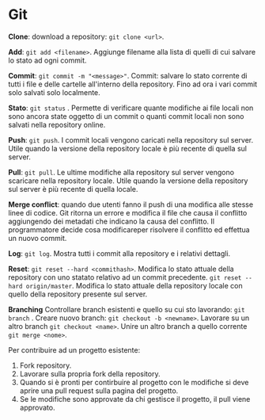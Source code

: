 # Git

**Clone**: download a repository: `git clone <url>`.

**Add**: `git add <filename>`.
Aggiunge filename alla lista di quelli di cui salvare lo stato ad ogni commit.

**Commit**: `git commit -m "<message>"`.
Commit: salvare lo stato corrente di tutti i file e delle cartelle all'interno della repository.
Fino ad ora i vari commit solo salvati solo localmente.

**Stato**: `git status` .
Permette di verificare quante modifiche ai file locali non sono ancora state oggetto di un commit o quanti commit locali non sono salvati nella repository online.

**Push**: `git push`.
I commit locali vengono caricati nella repository sul server. Utile quando la versione della repository locale è più recente di quella sul server.

**Pull**: `git pull`.
Le ultime modifiche alla repository sul server vengono scaricare nella repository locale. Utile quando la versione della repository sul server è più recente di quella locale.

**Merge conflict**: quando due utenti fanno il push di una modifica alle stesse linee di codice. Git ritorna un errore e modifica il file che causa il conflitto aggiungendo dei metadati che indicano la causa del conflitto. Il programmatore decide cosa modificareper risolvere il conflitto ed effettua un nuovo commit. 

**Log**: `git log`.
Mostra tutti i commit alla repository e i relativi dettagli.

**Reset**: `git reset --hard <commithash>`.
Modifica lo stato attuale della repository con uno statato relativo ad un commit precedente.
`git reset --hard origin/master`.
Modifica lo stato attuale della repository locale con quello della repository presente sul server.

**Branching**
Controllare branch esistenti e quello su cui sto lavorando: `git branch` .
Creare nuovo branch: `git checkout -b <newname>`.
Lavorare su un altro branch `git checkout <name>`.
Unire un altro branch a quello corrente `git merge <nome>`.

Per contribuire ad un progetto esistente:
1) Fork repository.
2) Lavorare sulla propria fork della repository.
3) Quando si è pronti per contirbuire al progetto con le modifiche si deve aprire una pull request sulla pagina del progetto.
4) Se le modifiche sono approvate da chi gestisce il progetto, il pull viene approvato.